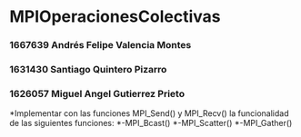 # MPIOperacionesColectivas

### 1667639 Andrés Felipe Valencia Montes
### 1631430 Santiago Quintero Pizarro
### 1626057 Miguel Angel Gutierrez Prieto

*Implementar con las funciones MPI_Send() y MPI_Recv() la funcionalidad de las siguientes funciones:
	*-MPI_Bcast()
	*-MPI_Scatter()
	*-MPI_Gather()
